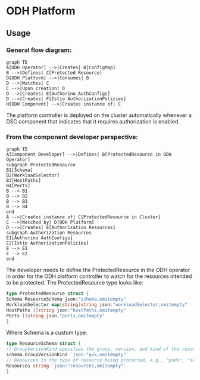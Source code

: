 # ODH Platform

## Usage

### General flow diagram:

```mermaid
graph TD
A[ODH Operator] -->|Creates| B[ConfigMap]
B -->|Defines| C[Protected Resource]
D[ODH Platform] -->|Consumes| B
D -->|Watches| C
C -->|Upon creation| D
D -->|Creates| E[Authorino AuthConfigs]
D -->|Creates| F[Istio AuthorizationPolicies]
H[ODH Component] -->|Creates instance of| C
```

The platform controller is deployed on the cluster automatically whenever a DSC component that indicates that it requires authorization is enabled.

### From the component developer perspective:
```mermaid
graph TD
A[Component Developer] -->|Defines| B[ProtectedResource in ODH Operator]
subgraph ProtectedResource
B1[Schema]
B2[WorkloadSelector]
B3[HostPaths]
B4[Ports]
B --> B1
B --> B2
B --> B3
B --> B4
end
A -->|Creates instance of| C[ProtectedResource in Cluster]
C -->|Watched by| D[ODH Platform]
D -->|Creates| E[Authorization Resources]
subgraph Authorization Resources
E1[Authorino AuthConfigs]
E2[Istio AuthorizationPolicies]
E --> E1
E --> E2
end
```

The developer needs to define the ProtectedResource in the ODH operator in order for the ODH platform controller to watch for the resources intended to be protected.
The ProtectedResource type looks like:
```go
type ProtectedResource struct {
Schema ResourceSchema json:"schema,omitempty"
WorkloadSelector map[string]string json:"workloadSelector,omitempty"
HostPaths []string json:"hostPaths,omitempty"
Ports []string json:"ports,omitempty"
}
```

Where Schema is a custom type:
```go
type ResourceSchema struct {
// GroupVersionKind specifies the group, version, and kind of the resource.
schema.GroupVersionKind `json:"gvk,omitempty"`
// Resources is the type of resource being protected, e.g., "pods", "services".
Resources string `json:"resources,omitempty"`
}
```
